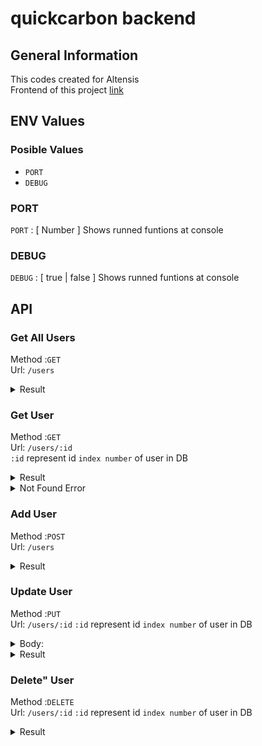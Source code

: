 # quickcarbon backend

## General Information  

This codes created for Altensis  
Frontend of this project [link](https://github.com/uys2000-interviews/interview-005) 

## ENV Values

### Posible Values

- `PORT`
- `DEBUG`

### PORT

`PORT` : [ Number ] Shows runned funtions at console  

### DEBUG

`DEBUG` : [ true | false ] Shows runned funtions at console

## API

### **Get All Users**

Method :`GET`  
Url: `/users`

<details>
<summary>Result </summary>

```JSON
{
  "data": [
  {
      "id": 1,
      "role": "Manager",
      "capabilities": [
        "ManageBusinessUnits",
        "UploadData",
        "ReadData",
        "EditData"
      ]
    },
    {
      "id": 2,
      "role": "SystemAdmin",
      "capabilities": [
        "ManageBusinessUnits",
        "UploadData",
        "ReadData",
        "EditData"
      ]
    },
    {
      "id": 5,
      "role": "Enginer",
      "capabilities": [
        "UploadData"
      ]
    },
    {
      "id": 4,
      "role": "Marketing",
      "capabilities": [
        "EditData",
        "ManageProducts"
      ]
    },
    {
      "id": 6,
      "role": "Developer",
      "capabilities": [
        "ManageBusinessUnits",
        "UploadData",
        "ReadData",
        "EditData"
      ]
    }
  ]
}
```

</details>

### **Get User**

Method :`GET`  
Url: `/users/:id`  
`:id` represent id `index number` of user in DB

<details>
<summary>Result</summary>

```JSON
{
  "data": [
    {
      "id": 2,
      "role": "SystemAdmin",
      "capabilities": [
        "ManageBusinessUnits",
        "UploadData",
        "ReadData",
        "EditData"
      ]
    }
  ]
}
```

</details>

<details>
<summary>Not Found Error</summary>

```JSON
{
  "error": {
    "name": "QueryResultError",
    "code": 0,
    "result": {
      "command": "SELECT",
      "rowCount": 0,
      "oid": null,
      "rows": [],
      "fields": [
        {
          "name": "id",
          "tableID": 18199,
          "columnID": 1,
          "dataTypeID": 23,
          "dataTypeSize": 4,
          "dataTypeModifier": -1,
          "format": "text"
        },
        {
          "name": "role",
          "tableID": 18199,
          "columnID": 2,
          "dataTypeID": 1043,
          "dataTypeSize": -1,
          "dataTypeModifier": 104,
          "format": "text"
        },
        {
          "name": "capabilities",
          "tableID": 18199,
          "columnID": 3,
          "dataTypeID": 1009,
          "dataTypeSize": -1,
          "dataTypeModifier": -1,
          "format": "text"
        }
      ],
      "_parsers": [
        null,
        null,
        null
      ],
      "_types": {
        "_types": {
          "arrayParser": {},
          "builtins": {
            "BOOL": 16,
            "BYTEA": 17,
            "CHAR": 18,
            "INT8": 20,
            "INT2": 21,
            "INT4": 23,
            "REGPROC": 24,
            "TEXT": 25,
            "OID": 26,
            "TID": 27,
            "XID": 28,
            "CID": 29,
            "JSON": 114,
            "XML": 142,
            "PG_NODE_TREE": 194,
            "SMGR": 210,
            "PATH": 602,
            "POLYGON": 604,
            "CIDR": 650,
            "FLOAT4": 700,
            "FLOAT8": 701,
            "ABSTIME": 702,
            "RELTIME": 703,
            "TINTERVAL": 704,
            "CIRCLE": 718,
            "MACADDR8": 774,
            "MONEY": 790,
            "MACADDR": 829,
            "INET": 869,
            "ACLITEM": 1033,
            "BPCHAR": 1042,
            "VARCHAR": 1043,
            "DATE": 1082,
            "TIME": 1083,
            "TIMESTAMP": 1114,
            "TIMESTAMPTZ": 1184,
            "INTERVAL": 1186,
            "TIMETZ": 1266,
            "BIT": 1560,
            "VARBIT": 1562,
            "NUMERIC": 1700,
            "REFCURSOR": 1790,
            "REGPROCEDURE": 2202,
            "REGOPER": 2203,
            "REGOPERATOR": 2204,
            "REGCLASS": 2205,
            "REGTYPE": 2206,
            "UUID": 2950,
            "TXID_SNAPSHOT": 2970,
            "PG_LSN": 3220,
            "PG_NDISTINCT": 3361,
            "PG_DEPENDENCIES": 3402,
            "TSVECTOR": 3614,
            "TSQUERY": 3615,
            "GTSVECTOR": 3642,
            "REGCONFIG": 3734,
            "REGDICTIONARY": 3769,
            "JSONB": 3802,
            "REGNAMESPACE": 4089,
            "REGROLE": 4096
          }
        },
        "text": {},
        "binary": {}
      },
      "RowCtor": null,
      "rowAsArray": false,
      "duration": 2
    },
    "query": "SELECT * FROM users WHERE id=11;",
    "received": 0
  }
}
```

</details>

### **Add User**

Method :`POST`  
Url: `/users`  

<details>
<summary>Result </summary>

```JSON
{
  "data": true
}
```

</details>

### **Update User**

Method :`PUT`  
Url: `/users/:id`
`:id` represent id `index number` of user in DB

<details>
<summary>Body: </summary>

```JSON
{
  user?: String,
  capabilities?: String[]

}
```  

</details>

<details>
<summary>Result</summary>

```JSON
{
  "data": [
    {
      "id": 2,
      "role": "SystemAdmin",
      "capabilities": [
        "ManageBusinessUnits",
        "UploadData",
        "ReadData",
        "EditData"
      ]
    }
  ]
}
```

</details>

### **Delete" User**

Method :`DELETE`  
Url: `/users/:id`
`:id` represent id `index number` of user in DB

<details>
<summary>Result</summary>

```JSON
{
  "data": true
}
```


